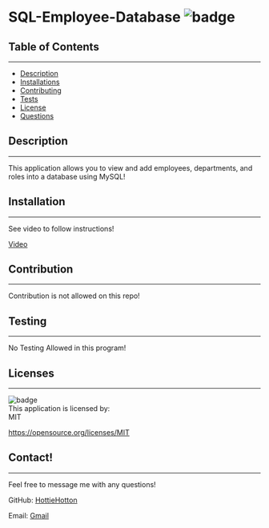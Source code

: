 # SQL-Employee-Database ![badge](https://img.shields.io/badge/license-MIT-blue)<br/>

  ## Table of Contents
  --------------------
  - [Description](#description)
  - [Installations](#installation)
  - [Contributing](#contribution)
  - [Tests](#testing)
  - [License](#licenses)
  - [Questions](#contact)

  ## Description
  --------------
  This application allows you to view and add employees, departments, and roles into a database using MySQL!

  ## Installation
  ---------------
  See video to follow instructions!

 [Video](https://vimeo.com/697818852)

  ## Contribution
  --------------------------
  Contribution is not allowed on this repo!

  ## Testing
  ---------------------
  No Testing Allowed in this program!

  ## Licenses
  ----------------
  ![badge](https://img.shields.io/badge/license-MIT-blue)
  <br/>
  This application is licensed by: <br/> MIT

  https://opensource.org/licenses/MIT

  ## Contact!
  --------------
  Feel free to message me with any questions!

  GitHub: [HottieHotton](https://github.com/HottieHotton)

  Email: [Gmail](mailto:bhotton25@gmail.com)
